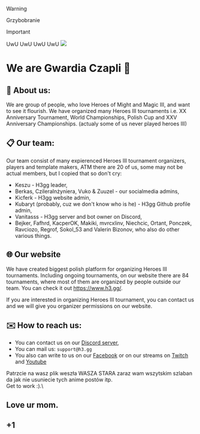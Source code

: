 > [!WARNING]
> Grzybobranie

> [!IMPORTANT]
> UwU UwU UwU UwU
> ![](https://media.discordapp.net/attachments/1022538414328913930/1216040283406467162/image.png?ex=66082b44&is=65f5b644&hm=247cc5c49e003dc93d5f4ae2c556061ed35c96e7fecff1051641c66ceefa3451&=&format=webp&quality=lossless&width=550&height=310)

# We are Gwardia Czapli 👋

## 🐎 About us:

We are group of people, who love Heroes of Might and Magic III, and want to see it flourish.
We have organized many Heroes III tournaments i.e. XX Anniversary Tournament, World Championships, Polish Cup and XXV Anniversary Championships. (actualy some of us never played heroes III)

## 📋 Our team:

Our team consist of many expierenced Heroes III tournament organizers, players and template makers, ATM there are 20 of us, some may not be actual members, but I copied that so don't cry:

- Keszu - H3gg leader,
- Berkas, CzileraInżyniera, Vuko & Zuuzel - our socialmedia admins,
- Kicferk - H3gg website admin,
- Kubaryt (probably, cuz we don't know who is he) - H3gg Github profile admin,
- Vanitasss - H3gg server and bot owner on Discord,
- Bejker, Fafhrd, KacperOK, Makiki, mvrcxlinv, Niechcic, Ortant, Ponczek, Ravciozo, Regrof, Sokol_53 and Valerin Bizonov, who also do other various things.

## 🌐 Our website

We have created biggest polish platform for organizing Heroes III tournaments.
Including ongoing tournaments, on our website there are 84 tournaments, where most of them are organized by people outside our team.
You can check it out https://www.h3.gg/.

If you are interested in organizing Heroes III tournament, you can contact us and we will give you organizer permissions on our website.

## ✉️ How to reach us:

- You can contact us on our [Discord server](https://discord.com/invite/WPXRs5aX89),
- You can mail us: `support@h3.gg`
- You also can write to us on our [Facebook](https://www.facebook.com/h3ggg/) or on our streams on [Twitch](https://twitch.tv/h3gg) and [Youtube](https://www.youtube.com/@H3ggtournaments)


Patrzcie na wasz plik weszła WASZA STARA zaraz wam wszytskim szlaban da jak nie usuniecie tych anime postów itp.\
Get to work :).\
## Love ur mom.
## +1